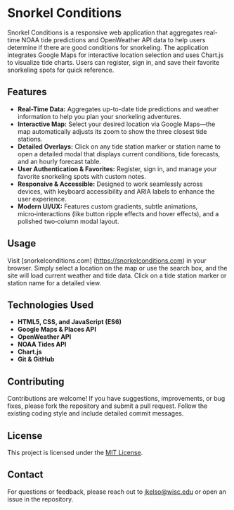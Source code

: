 # Snorkel Conditions

Snorkel Conditions is a responsive web application that aggregates real-time NOAA tide predictions and OpenWeather API data to help users determine if there are good conditions for snorkeling. The application integrates Google Maps for interactive location selection and uses Chart.js to visualize tide charts. Users can register, sign in, and save their favorite snorkeling spots for quick reference.

## Features

- **Real-Time Data:** Aggregates up-to-date tide predictions and weather information to help you plan your snorkeling adventures.
- **Interactive Map:** Select your desired location via Google Maps—the map automatically adjusts its zoom to show the three closest tide stations.
- **Detailed Overlays:** Click on any tide station marker or station name to open a detailed modal that displays current conditions, tide forecasts, and an hourly forecast table.
- **User Authentication & Favorites:** Register, sign in, and manage your favorite snorkeling spots with custom notes.
- **Responsive & Accessible:** Designed to work seamlessly across devices, with keyboard accessibility and ARIA labels to enhance the user experience.
- **Modern UI/UX:** Features custom gradients, subtle animations, micro‑interactions (like button ripple effects and hover effects), and a polished two‑column modal layout.

## Usage

Visit [snorkelconditions.com] (https://snorkelconditions.com) in your browser. Simply select a location on the map or use the search box, and the site will load current weather and tide data. Click on a tide station marker or station name for a detailed view.

## Technologies Used

- **HTML5, CSS, and JavaScript (ES6)**
- **Google Maps & Places API**
- **OpenWeather API**
- **NOAA Tides API**
- **Chart.js**
- **Git & GitHub**

## Contributing

Contributions are welcome! If you have suggestions, improvements, or bug fixes, please fork the repository and submit a pull request. Follow the existing coding style and include detailed commit messages.

## License

This project is licensed under the [MIT License](LICENSE).

## Contact

For questions or feedback, please reach out to jkelso@wisc.edu or open an issue in the repository.
